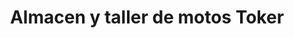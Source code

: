 ---
title: "Almacen y taller de motos Toker"
url: /santa-barbara-pasto/almacen-y-taller-de-motos-toker/
shop: Motorrad
---